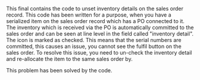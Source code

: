 This final contains the code to unset inventory details on the sales order record. This code has been written for a purpose, when you have a serialized item on the sales order record which has a PO connected to it.
The inventory which is received via the PO is automatically committed to the sales order and can be seen at line level in the field called "inventory detail".
The icon is marked as checked. This means that the serial numbers are committed, this causes an issue, you cannot see the fulfil button on the sales order. To resolve this issue, you need to un-check the inventory detail and 
re-allocate the item to the same sales order by.

This problem has been solved by the code.
